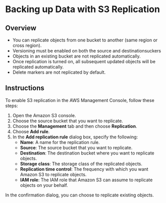 # Backing up Data with S3 Replication

## Overview

- You can replicate objects from one bucket to another (same region or cross region).
- Versioning must be enabled on both the source and destinationsuckers
- Objects in an existing bucket are not replicated automatically.
- Once replication is turned on, all subsequent updated objects will be replicated automatically.
- Delete markers are not replicated by default.

## Instructions

To enable S3 replication in the AWS Management Console, follow these steps:

1. Open the Amazon S3 console.
2. Choose the source bucket that you want to replicate.
3. Choose the **Management** tab and then choose **Replication**.
4. Choose **Add rule**.
5. In the **Add replication rule** dialog box, specify the following:
    - **Name**: A name for the replication rule.
    - **Source**: The source bucket that you want to replicate.
    - **Destination**: The destination bucket where you want to replicate objects.
    - **Storage class**: The storage class of the replicated objects.
    - **Replication time control**: The frequency with which you want Amazon S3 to replicate objects.
    - **IAM role**: The IAM role that Amazon S3 can assume to replicate objects on your behalf.

In the confirmation dialog, you can choose to replicate existing objects.